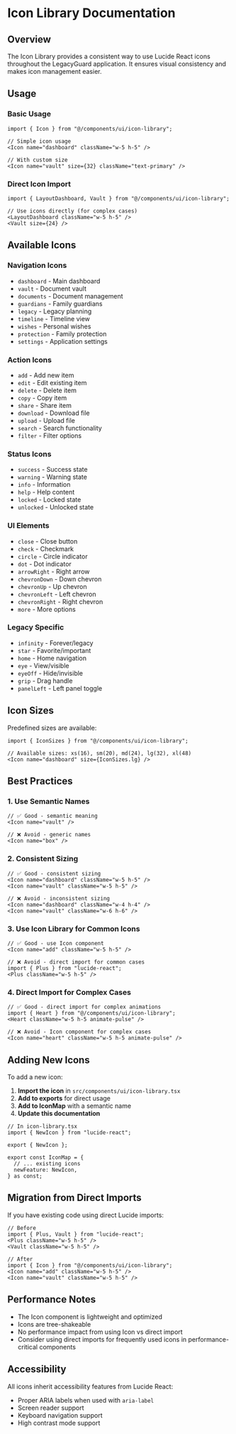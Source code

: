 # Icon Library Documentation

## Overview

The Icon Library provides a consistent way to use Lucide React icons throughout the LegacyGuard application. It ensures visual consistency and makes icon management easier.

## Usage

### Basic Usage

```tsx
import { Icon } from "@/components/ui/icon-library";

// Simple icon usage
<Icon name="dashboard" className="w-5 h-5" />

// With custom size
<Icon name="vault" size={32} className="text-primary" />
```

### Direct Icon Import

```tsx
import { LayoutDashboard, Vault } from "@/components/ui/icon-library";

// Use icons directly (for complex cases)
<LayoutDashboard className="w-5 h-5" />
<Vault size={24} />
```

## Available Icons

### Navigation Icons

- `dashboard` - Main dashboard
- `vault` - Document vault
- `documents` - Document management
- `guardians` - Family guardians
- `legacy` - Legacy planning
- `timeline` - Timeline view
- `wishes` - Personal wishes
- `protection` - Family protection
- `settings` - Application settings

### Action Icons

- `add` - Add new item
- `edit` - Edit existing item
- `delete` - Delete item
- `copy` - Copy item
- `share` - Share item
- `download` - Download file
- `upload` - Upload file
- `search` - Search functionality
- `filter` - Filter options

### Status Icons

- `success` - Success state
- `warning` - Warning state
- `info` - Information
- `help` - Help content
- `locked` - Locked state
- `unlocked` - Unlocked state

### UI Elements

- `close` - Close button
- `check` - Checkmark
- `circle` - Circle indicator
- `dot` - Dot indicator
- `arrowRight` - Right arrow
- `chevronDown` - Down chevron
- `chevronUp` - Up chevron
- `chevronLeft` - Left chevron
- `chevronRight` - Right chevron
- `more` - More options

### Legacy Specific

- `infinity` - Forever/legacy
- `star` - Favorite/important
- `home` - Home navigation
- `eye` - View/visible
- `eyeOff` - Hide/invisible
- `grip` - Drag handle
- `panelLeft` - Left panel toggle

## Icon Sizes

Predefined sizes are available:

```tsx
import { IconSizes } from "@/components/ui/icon-library";

// Available sizes: xs(16), sm(20), md(24), lg(32), xl(48)
<Icon name="dashboard" size={IconSizes.lg} />
```

## Best Practices

### 1. Use Semantic Names

```tsx
// ✅ Good - semantic meaning
<Icon name="vault" />

// ❌ Avoid - generic names
<Icon name="box" />
```

### 2. Consistent Sizing

```tsx
// ✅ Good - consistent sizing
<Icon name="dashboard" className="w-5 h-5" />
<Icon name="vault" className="w-5 h-5" />

// ❌ Avoid - inconsistent sizing
<Icon name="dashboard" className="w-4 h-4" />
<Icon name="vault" className="w-6 h-6" />
```

### 3. Use Icon Library for Common Icons

```tsx
// ✅ Good - use Icon component
<Icon name="add" className="w-5 h-5" />

// ❌ Avoid - direct import for common cases
import { Plus } from "lucide-react";
<Plus className="w-5 h-5" />
```

### 4. Direct Import for Complex Cases

```tsx
// ✅ Good - direct import for complex animations
import { Heart } from "@/components/ui/icon-library";
<Heart className="w-5 h-5 animate-pulse" />

// ❌ Avoid - Icon component for complex cases
<Icon name="heart" className="w-5 h-5 animate-pulse" />
```

## Adding New Icons

To add a new icon:

1. **Import the icon** in `src/components/ui/icon-library.tsx`
2. **Add to exports** for direct usage
3. **Add to IconMap** with a semantic name
4. **Update this documentation**

```tsx
// In icon-library.tsx
import { NewIcon } from "lucide-react";

export { NewIcon };

export const IconMap = {
  // ... existing icons
  newFeature: NewIcon,
} as const;
```

## Migration from Direct Imports

If you have existing code using direct Lucide imports:

```tsx
// Before
import { Plus, Vault } from "lucide-react";
<Plus className="w-5 h-5" />
<Vault className="w-5 h-5" />

// After
import { Icon } from "@/components/ui/icon-library";
<Icon name="add" className="w-5 h-5" />
<Icon name="vault" className="w-5 h-5" />
```

## Performance Notes

- The Icon component is lightweight and optimized
- Icons are tree-shakeable
- No performance impact from using Icon vs direct import
- Consider using direct imports for frequently used icons in performance-critical components

## Accessibility

All icons inherit accessibility features from Lucide React:

- Proper ARIA labels when used with `aria-label`
- Screen reader support
- Keyboard navigation support
- High contrast mode support
